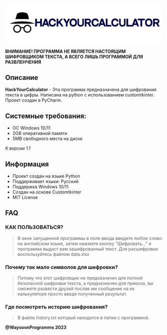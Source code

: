 <p align="center">
  <picture>
    <source media="(prefers-color-scheme: dark)" srcset="./resources/banner.png">
    <img src="./resources/banner.png">
  </picture>
</p>


**ВНИМАНИЕ! ПРОГРАММА НЕ ЯВЛЯЕТСЯ НАСТОЯЩИМ ШИФРОВЩИКОМ ТЕКСТА, А ВСЕГО ЛИШЬ ПРОГРАММОЙ ДЛЯ РАЗВЛЕНЧЕНИЯ**

## Описание
**HackYourCalculator** - Эта программа предназначена для шифрования текста в цифры. Написана на python с использованием customtkinter. Проект создан в PyCharm.

## Системные требования:
- OC Windows 10/11
- 2GB оперативной памяти
- 5MB свободного места на диске

_К версии 1.1_

## Информация
- Проект создан на языке Python
- Поддерживает языки: Русский
- Поддержка Windows 10/11
- Создан на основе Customtkinter
- MIT License

## FAQ
### КАК ПОЛЬЗОВАТЬСЯ?
> В окне запущенной программы в поле ввода введите
любое слово на английском языке, затем нажмите
кнопку "Шифровать..." и программа выдаст вам зашифрованный
текст. Для расшифровки воспользуйтесь файлом data.xlsx

### Почему так мало символов для шифровки?
> Потому что этот шифровщик не предназначен для
   полной безопасной шифровки текста, а предназначен
   для прикола, вы сможете развести друзей послав им
   сообщение на их калькуляторе просто введя полученный
   результат.
   
### Где посмотреть историю шифрования?
> В файле history.txt который находится в папке с программой.


**@WaysoonProgramms 2023**
